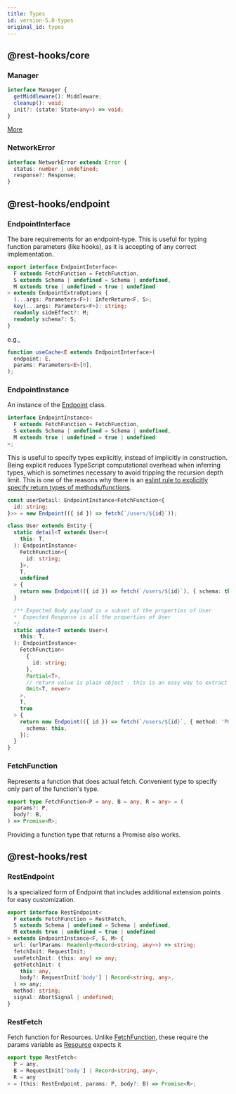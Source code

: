 ```yaml
---
title: Types
id: version-5.0-types
original_id: types
---
```


## @rest-hooks/core

### Manager

```typescript
interface Manager {
  getMiddleware(): Middleware;
  cleanup(): void;
  init?: (state: State<any>) => void;
}
```

[More](./Manager)

### NetworkError

```typescript
interface NetworkError extends Error {
  status: number | undefined;
  response?: Response;
}
```

## @rest-hooks/endpoint

### EndpointInterface

The bare requirements for an endpoint-type. This is useful
for typing function parameters (like hooks), as it is accepting of any correct
implementation.

```typescript
export interface EndpointInterface<
  F extends FetchFunction = FetchFunction,
  S extends Schema | undefined = Schema | undefined,
  M extends true | undefined = true | undefined
> extends EndpointExtraOptions {
  (...args: Parameters<F>): InferReturn<F, S>;
  key(...args: Parameters<F>): string;
  readonly sideEffect?: M;
  readonly schema?: S;
}
```

e.g.,

```typescript
function useCache<E extends EndpointInterface>(
  endpoint: E,
  params: Parameters<E>[0],
);
```

### EndpointInstance

An instance of the [Endpoint](./Endpoint) class.

```typescript
interface EndpointInstance<
  F extends FetchFunction = FetchFunction,
  S extends Schema | undefined = Schema | undefined,
  M extends true | undefined = true | undefined
>;
```

This is useful to specify types explicitly, instead of implicitly in construction.
Being explicit reduces TypeScript computational overhead when inferring types, which
is sometimes necessary to avoid tripping the recursion depth limit. This is one of the reasons why
there is an [eslint rule to explicitly specify return types of methods/functions](https://github.com/typescript-eslint/typescript-eslint/blob/master/packages/eslint-plugin/docs/rules/explicit-function-return-type.md).

```typescript
const userDetail: EndpointInstance<FetchFunction<{
  id: string;
}>> = new Endpoint(({ id }) => fetch(`/users/${id}`));

class User extends Entity {
  static detail<T extends User>(
    this: T,
  ): EndpointInstance<
    FetchFunction<{
      id: string;
    }>,
    T,
    undefined
  > {
    return new Endpoint(({ id }) => fetch(`/users/${id}`), { schema: this });
  }

  /** Expected Body payload is a subset of the properties of User
  *  Expected Response is all the properties of User
  */
  static update<T extends User>(
    this: T,
  ): EndpointInstance<
    FetchFunction<
      {
        id: string;
      },
      Partial<T>,
      // return value is plain object - this is an easy way to extract public members from this class' interface
      Omit<T, never>
    >,
    T,
    true
  > {
    return new Endpoint(({ id }) => fetch(`/users/${id}`, { method: 'PUT' }), {
      schema: this,
    });
  }
}
```

### FetchFunction

Represents a function that does actual fetch. Convenient type to specify
only part of the function's type.

```typescript
export type FetchFunction<P = any, B = any, R = any> = (
  params?: P,
  body?: B,
) => Promise<R>;
```

Providing a function type that returns a Promise also works.

## @rest-hooks/rest

### RestEndpoint

Is a specialized form of Endpoint that includes additional extension points
for easy customization.

```typescript
export interface RestEndpoint<
  F extends FetchFunction = RestFetch,
  S extends Schema | undefined = Schema | undefined,
  M extends true | undefined = true | undefined
> extends EndpointInstance<F, S, M> {
  url: (urlParams: Readonly<Record<string, any>>) => string;
  fetchInit: RequestInit;
  useFetchInit: (this: any) => any;
  getFetchInit: (
    this: any,
    body?: RequestInit['body'] | Record<string, any>,
  ) => any;
  method: string;
  signal: AbortSignal | undefined;
}
```

### RestFetch

Fetch function for Resources. Unlike [FetchFunction](#fetchfunction), these require the params variable
as [Resource](./resource) expects it

```typescript
export type RestFetch<
  P = any,
  B = RequestInit['body'] | Record<string, any>,
  R = any
> = (this: RestEndpoint, params: P, body?: B) => Promise<R>;
```
